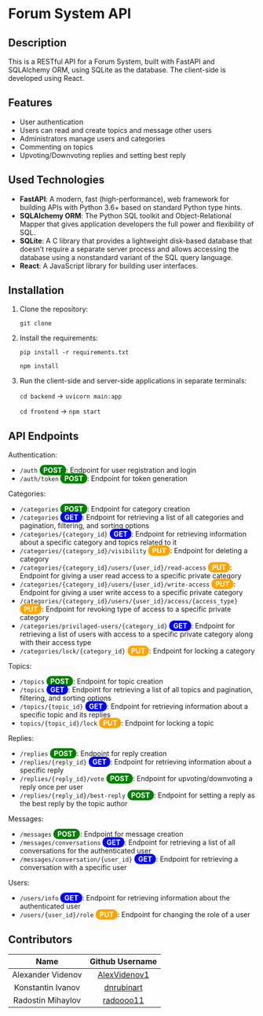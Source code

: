 # Forum System API

## Description

This is a RESTful API for a Forum System, built with FastAPI and SQLAlchemy ORM, using SQLite as the database. The client-side is developed using React.

## Features

- User authentication
- Users can read and create topics and message other users
- Administrators manage users and categories
- Commenting on topics
- Upvoting/Downvoting replies and setting best reply

## Used Technologies

- **FastAPI**: A modern, fast (high-performance), web framework for building APIs with Python 3.6+ based on standard Python type hints.
- **SQLAlchemy ORM**: The Python SQL toolkit and Object-Relational Mapper that gives application developers the full power and flexibility of SQL.
- **SQLite**: A C library that provides a lightweight disk-based database that doesn’t require a separate server process and allows accessing the database using a nonstandard variant of the SQL query language.
- **React**: A JavaScript library for building user interfaces.

## Installation
1. Clone the repository:
    
    ```git clone```

2. Install the requirements:

    ```pip install -r requirements.txt```

    ```npm install```

3. Run the client-side and server-side applications in separate terminals:

    ```cd backend``` -> ```uvicorn main:app```

    ```cd frontend``` -> ```npm start```


## API Endpoints

Authentication:
- `/auth` <span style="background-color:green; color:white; border-radius: 10px; padding: 2px 8px; font-weight: bold;">POST</span>: Endpoint for user registration and login
- `/auth/token` <span style="background-color:green; color:white; border-radius: 10px; padding: 2px 8px; font-weight: bold;">POST</span>: Endpoint for token generation

Categories:
- `/categories` <span style="background-color:green; color:white; border-radius: 10px; padding: 2px 8px; font-weight: bold;">POST</span>: Endpoint for category creation
- `/categories` <span style="background-color:blue; color:white; border-radius: 10px; padding: 2px 8px; font-weight: bold;">GET</span>: Endpoint for retrieving a list of all categories and pagination, filtering, and sorting options
- `/categories/{category_id}` <span style="background-color:blue; color:white; border-radius: 10px; padding: 2px 8px; font-weight: bold;">GET</span>: Endpoint for retrieving information about a specific category and topics related to it
- `/categories/{category_id}/visibility` <span style="background-color:orange; color:white; border-radius: 10px; padding: 2px 8px; font-weight: bold;">PUT</span>: Endpoint for deleting a category
- `/categories/{category_id}/users/{user_id}/read-access` <span style="background-color:orange; color:white; border-radius: 10px; padding: 2px 8px; font-weight: bold;">PUT</span>: Endpoint for giving a user read access to a specific private category
- `/categories/{category_id}/users/{user_id}/write-access` <span style="background-color:orange; color:white; border-radius: 10px; padding: 2px 8px; font-weight: bold;">PUT</span>: Endpoint for giving a user write access to a specific private category
- `/categories/{category_id}/users/{user_id}/access/{access_type}` <span style="background-color:orange; color:white; border-radius: 10px; padding: 2px 8px; font-weight: bold;">PUT</span>: Endpoint for revoking type of access to a specific private category
- `/categories/privilaged-users/{category_id}` <span style="background-color:blue; color:white; border-radius: 10px; padding: 2px 8px; font-weight: bold;">GET</span>: Endpoint for retrieving a list of users with access to a specific private category along with their access type
- `/categories/lock/{category_id}` <span style="background-color:orange; color:white; border-radius: 10px; padding: 2px 8px; font-weight: bold;">PUT</span>: Endpoint for locking a category

Topics:
- `/topics` <span style="background-color:green; color:white; border-radius: 10px; padding: 2px 8px; font-weight: bold;">POST</span>: Endpoint for topic creation
- `/topics` <span style="background-color:blue; color:white; border-radius: 10px; padding: 2px 8px; font-weight: bold;">GET</span>: Endpoint for retrieving a list of all topics and pagination, filtering, and sorting options
- `/topics/{topic_id}` <span style="background-color:blue; color:white; border-radius: 10px; padding: 2px 8px; font-weight: bold;">GET</span>: Endpoint for retrieving information about a specific topic and its replies
- `topics/{topic_id}/lock` <span style="background-color:orange; color:white; border-radius: 10px; padding: 2px 8px; font-weight: bold;">PUT</span>: Endpoint for locking a topic

Replies:
- `/replies` <span style="background-color:green; color:white; border-radius: 10px; padding: 2px 8px; font-weight: bold;">POST</span>: Endpoint for reply creation
- `/replies/{reply_id}` <span style="background-color:blue; color:white; border-radius: 10px; padding: 2px 8px; font-weight: bold;">GET</span>: Endpoint for retrieving information about a specific reply
- `/replies/{reply_id}/vote` <span style="background-color:green; color:white; border-radius: 10px; padding: 2px 8px; font-weight: bold;">POST</span>: Endpoint for upvoting/downvoting a reply once per user
- `/replies/{reply_id}/best-reply` <span style="background-color:green; color:white; border-radius: 10px; padding: 2px 8px; font-weight: bold;">POST</span>: Endpoint for setting a reply as the best reply by the topic author

Messages:
- `/messages` <span style="background-color:green; color:white; border-radius: 10px; padding: 2px 8px; font-weight: bold;">POST</span>: Endpoint for message creation
- `/messages/conversations` <span style="background-color:blue; color:white; border-radius: 10px; padding: 2px 8px; font-weight: bold;">GET</span>: Endpoint for retrieving a list of all conversations for the authenticated user
- `/messages/conversation/{user_id}` <span style="background-color:blue; color:white; border-radius: 10px; padding: 2px 8px; font-weight: bold;">GET</span>: Endpoint for retrieving a conversation with a specific user

Users:
- `/users/info` <span style="background-color:blue; color:white; border-radius: 10px; padding: 2px 8px; font-weight: bold;">GET</span>: Endpoint for retrieving information about the authenticated user
- `/users/{user_id}/role` <span style="background-color:orange; color:white; border-radius: 10px; padding: 2px 8px; font-weight: bold;">PUT</span>: Endpoint for changing the role of a user


## Contributors

|       Name            |                   Github Username                 |
|:---------------------:|:-------------------------------------------------:|
| Alexander Videnov     | [AlexVidenov1](https://github.com/AlexVidenov1)   |
| Konstantin Ivanov     | [dnrubinart](https://github.com/dnrubinart)       |
| Radostin Mihaylov     | [radoooo11](https://github.com/radoooo11)         |
